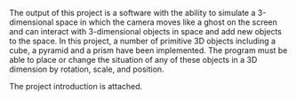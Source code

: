 The output of this project is a software with the ability to simulate a 3-dimensional space in which the camera moves like a ghost on the screen and can interact with 3-dimensional objects in space and add new objects to the space.
In this project, a number of primitive 3D objects including a cube, a pyramid and a prism have been implemented. The program must be able to place or change the situation of any of these objects in a 3D dimension by rotation, scale, and position.

The project introduction is attached.
